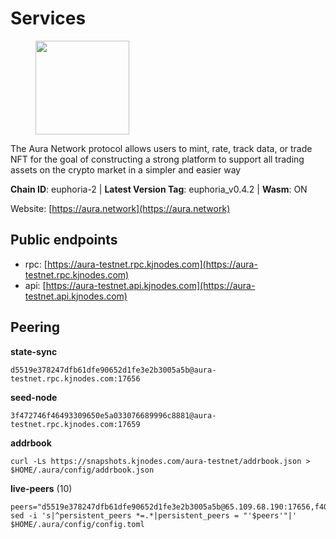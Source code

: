 # Services

<figure><img src="https://raw.githubusercontent.com/kj89/testnet_manuals/main/pingpub/logos/aura.png" width="150" alt=""><figcaption></figcaption></figure>

The Aura Network protocol allows users to mint, rate, track data,  or trade NFT for the goal of constructing a strong platform to  support all trading assets on the crypto market in a simpler and easier way

**Chain ID**: euphoria-2 | **Latest Version Tag**: euphoria_v0.4.2 | **Wasm**: ON

Website: [https://aura.network](https://aura.network)


## Public endpoints

* rpc: [https://aura-testnet.rpc.kjnodes.com](https://aura-testnet.rpc.kjnodes.com)
* api: [https://aura-testnet.api.kjnodes.com](https://aura-testnet.api.kjnodes.com)

## Peering

**state-sync**

```
d5519e378247dfb61dfe90652d1fe3e2b3005a5b@aura-testnet.rpc.kjnodes.com:17656
```

**seed-node**

```
3f472746f46493309650e5a033076689996c8881@aura-testnet.rpc.kjnodes.com:17659
```

**addrbook**
```
curl -Ls https://snapshots.kjnodes.com/aura-testnet/addrbook.json > $HOME/.aura/config/addrbook.json
```

**live-peers** (10)
```
peers="d5519e378247dfb61dfe90652d1fe3e2b3005a5b@65.109.68.190:17656,f4047b504d4d5faa47a9044ab48bd29837051d79@5.161.141.144:26656,5b2758dfcbcbc19b9a0ee04c09008b67c98cd7d9@162.244.35.40:24656,2e1407476ad3566eb11ac92ad1df4782c7ba83dd@18.143.61.108:26656,7812205773ac30f3d47200ac2391c79896c60135@54.254.220.113:26656,0770c2687cc34d59ca62270960d3ffcad6e42cf8@65.108.233.44:21656,e874935eee84c8313dbb52ba497aed2d8d1f1245@65.108.237.231:27656,b91ee5c72905bc49beed2720bb882c923c68fbc9@65.108.142.47:21656,b2394ad608075aa405cdf4ab55e36376d93f7b1d@65.108.206.118:56656,003686d978739de9988cbfcc6e120c2db41f87b5@65.109.30.12:46656"
sed -i 's|^persistent_peers *=.*|persistent_peers = "'$peers'"|' $HOME/.aura/config/config.toml
```
